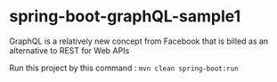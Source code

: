 # spring-boot-graphQL-sample1

GraphQL is a relatively new concept from Facebook that is billed as an alternative to REST for Web APIs

Run this project by this command : `mvn clean spring-boot:run`